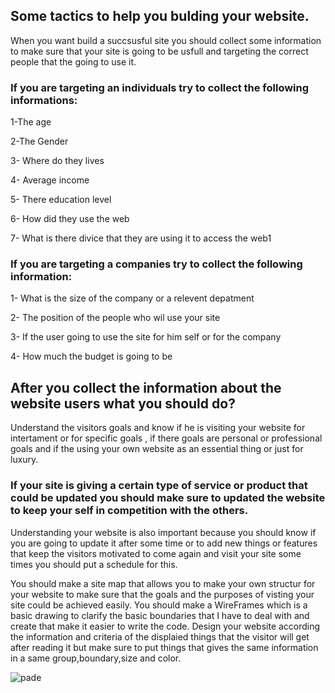 ## Some tactics to help you bulding your website.
When you want build a succsusful site you should collect some information to make sure that your site is going to be usfull and targeting the correct people that the going to use it.

### If you are targeting an individuals try to collect the following informations:
1-The age

2-The Gender

3- Where do they lives

4- Average income

5- There education level

6- How did they use the web

7- What is there divice that they are using it to access the web1
### If you are targeting a companies try to collect the following information:

1- What is the size of the company or a relevent depatment

2- The position of the people who wil use your site

3- If the user going to use the site for him self or for the company

4- How much the budget is going to be

## After you collect the information about the website users what you should do?
Understand the visitors goals and know if he is visiting your website for intertament or for specific goals , if there goals are personal or professional goals and if the using your own website as an essential thing or just for luxury.

### If your site is giving a certain type of service or product that could be updated you should make sure to updated the website to keep your self in competition with the others.

Understanding your website is also important because you should know if you are going to update it after some time or to add new things or features that keep the visitors motivated to come again and visit your site some times you should put a schedule for this.

You should make a site map that allows you to make your own structur for your website to make sure that the goals and the purposes of visting your site could be achieved easily.
You should make a WireFrames which is a basic drawing to clarify the basic boundaries that I have to deal with and create that make it easier to write the code.
Design your website according the information and criteria of the displaied things that the visitor will get after reading it but make sure to put things that gives the same information in a same group,boundary,size and color.

![pade](https://cdn.lynda.com/course/170427/170427-637251494437967118-16x9.jpg)
